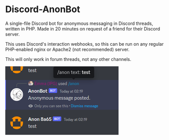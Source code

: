 # Discord-AnonBot

A single-file Discord bot for anonymous messaging in Discord threads, written in PHP. Made in 20 minutes on request of a friend for their Discord server.

This uses Discord's interaction webhooks, so this can be run on any regular PHP-enabled nginx or Apache2 (not recommended) server.

This will only work in forum threads, not any other channels.

![Screenshot of Discord showing a slash command being sent of '/anon test' and a message below from Anon saying 'test'](example.png)
